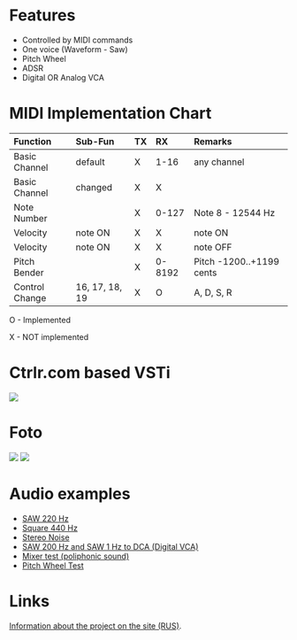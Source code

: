 # Features #

  * Controlled by MIDI commands
  * One voice (Waveform - Saw)
  * Pitch Wheel
  * ADSR
  * Digital OR Analog VCA

# MIDI Implementation Chart #

| **Function** | **Sub-Fun** | **TX** | **RX** | **Remarks** |
|:-------------|:------------|:-------|:-------|:------------|
| Basic Channel | default     | X      | 1-16   | any channel |
| Basic Channel | changed     | X      | X      |             |
| Note Number  |             | X      | 0-127  | Note 8 - 12544 Hz |
| Velocity     | note ON     | X      | X      | note ON     |
| Velocity     | note ON     | X      | X      | note OFF    |
| Pitch Bender |             | X      | 0-8192 | Pitch -1200..+1199 cents |
| Control Change | 16, 17, 18, 19 | X      | O      | A, D, S, R  |

O - Implemented

X - NOT implemented

# Ctrlr.com based VSTi #
<img src='https://fpga-synth.googlecode.com/svn/wiki/vita_poly_one_vsti.png'>

<h1>Foto</h1>
<img src='https://fpga-synth.googlecode.com/svn/wiki/vita_poly_one_photo1.jpg'>

<img src='https://fpga-synth.googlecode.com/svn/wiki/vita_poly_one_photo2.jpg'>

<h1>Audio examples</h1>

<ul><li><a href='https://soundcloud.com/vitasynth/vitasynth-saw-220-hz'>SAW 220 Hz</a>
</li><li><a href='https://soundcloud.com/vitasynth/vitasynth-square-wave-440-hz'>Square 440 Hz</a>
</li><li><a href='https://soundcloud.com/vitasynth/vitasynth-noise-rnd-8bit-stereo'>Stereo Noise</a>
</li><li><a href='https://soundcloud.com/vitasynth/vitasynth-saw-220-hz-saw-1hz-in-digital-vca'>SAW 200 Hz and SAW 1 Hz to DCA (Digital VCA)</a>
</li><li><a href='https://soundcloud.com/vitasynth/vitasynth-8-voice-sawsqr-bach'>Mixer test (poliphonic sound)</a>
</li><li><a href='https://soundcloud.com/vitasynth/tiasu-colour-negative-basspitch-wheel-test'>Pitch Wheel Test</a></li></ul>


<h1>Links</h1>
<a href='https://sites.google.com/site/analogsynthdiy/sobstvennye-razrabotki/sintezator-na-baze-plis/6-vsti/1-vita-poly'>Information about the project on the site (RUS)</a>.